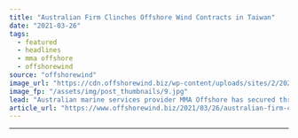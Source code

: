 ```yaml
---
title: "Australian Firm Clinches Offshore Wind Contracts in Taiwan"
date: "2021-03-26"
tags: 
  - featured
  - headlines
  - mma offshore
  - offshorewind
source: "offshorewind"
image_url: "https://cdn.offshorewind.biz/wp-content/uploads/sites/2/2021/03/26084002/Australian-Firm-Scoops-Offshore-Wind-Contracts-in-Taiwan.jpg"
image_fp: "/assets/img/post_thumbnails/9.jpg"
lead: "Australian marine services provider MMA Offshore has secured three new contracts in the offshore"
article_url: "https://www.offshorewind.biz/2021/03/26/australian-firm-clinches-offshore-wind-contracts-in-taiwan/"
---
```


---
